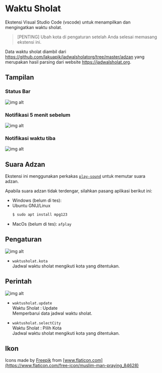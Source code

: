 # Waktu Sholat

Ekstensi Visual Studio Code (vscode) untuk menampilkan dan mengingatkan waktu sholat.

> [PENTING] Ubah kota di pengaturan setelah Anda selesai memasang ekstensi ini.

Data waktu sholat diambil dari https://github.com/lakuapik/jadwalsholatorg/tree/master/adzan yang merupakan hasil parsing dari website https://jadwalsholat.org.

## Tampilan

### Status Bar

![img alt](https://raw.githubusercontent.com/lakuapik/vscode-waktusholat/master/screenshots/status-bar.png)

### Notifikasi 5 menit sebelum

![img alt](https://raw.githubusercontent.com/lakuapik/vscode-waktusholat/master/screenshots/waktunya-dzuhur-min-5.png)

### Notifikasi waktu tiba

![img alt](https://raw.githubusercontent.com/lakuapik/vscode-waktusholat/master/screenshots/waktunya-dzuhur.png)

## Suara Adzan

Ekstensi ini menggunakan perkakas [`play-sound`](https://www.npmjs.com/package/play-sound) untuk memutar suara adzan.

Apabila suara adzan tidak terdengar, silahkan pasang aplikasi berikut ini:

* Windows (belum di tes):
* Ubuntu GNU/Linux
  ```bash
  $ sudo apt install mpg123
  ```
* MacOs (belum di tes): `afplay`

## Pengaturan

![img alt](https://raw.githubusercontent.com/lakuapik/vscode-waktusholat/master/screenshots/settings.png)

* `waktusholat.kota`  
  Jadwal waktu sholat mengikuti kota yang ditentukan.

## Perintah

![img alt](https://raw.githubusercontent.com/lakuapik/vscode-waktusholat/master/screenshots/commands.png)

* `waktusholat.update`  
  Waktu Sholat : Update  
  Memperbarui data jadwal waktu sholat.

* `waktusholat.selectCity`  
  Waktu Sholat : Pilih Kota  
  Jadwal waktu sholat mengikuti kota yang ditentukan.

## Ikon
Icons made by [Freepik](https://www.flaticon.com/authors/freepik) from [www.flaticon.com](https://www.flaticon.com/free-icon/muslim-man-praying_84628)